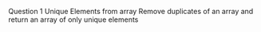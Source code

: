 Question 1
Unique Elements from array
Remove duplicates of an array and return an array of only
unique elements
